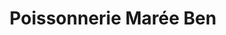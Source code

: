 ---
title: "Poissonnerie Marée Ben"
url: /carrieres-sous-poissy/poissonnerie-maree-ben/
shop: Fisch
---